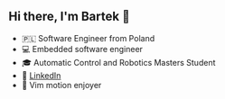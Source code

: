 ## Hi there, I'm Bartek 👋
-  🇵🇱 Software Engineer from Poland
- 💻 Embedded software engineer  
- 🎓 Automatic Control and Robotics Masters Student
- 💼 [LinkedIn](https://www.linkedin.com/in/bartoszpiatek) 
- 🚀 Vim motion enjoyer
